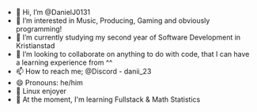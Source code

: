 - 👋 Hi, I’m @DanielJ0131
- 👀 I’m interested in Music, Producing, Gaming and obviously programming!
- 🌱 I’m currently studying my second year of Software Development in Kristianstad
- 💞️ I’m looking to collaborate on anything to do with code, that I can have a learning experience from ^^
- 📫 How to reach me; @Discord - danii_23
- 😄 Pronouns: he/him
- 🤖 Linux enjoyer
- 🍁 At the moment, I'm learning Fullstack & Math Statistics
<!---
DanielJ0131/DanielJ0131 is a ✨ special ✨ repository because its `README.md` (this file) appears on your GitHub profile.
You can click the Preview link to take a look at your changes.
--->
